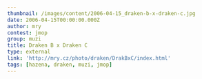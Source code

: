 ```yaml
---
thumbnail: /images/content/2006-04-15_draken-b-x-draken-c.jpg
date: 2006-04-15T00:00:00.000Z
author: mry
contest: jmop
group: muzi
title: Draken B x Draken C
type: external
link: 'http://mry.cz/photo/draken/DrakBxC/index.html'
tags: [hazena, draken, muzi, jmop]
---
```

 
